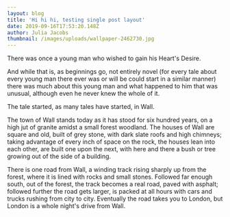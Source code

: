 ```yaml
---
layout: blog
title: 'Hi hi hi, testing single post layout'
date: 2019-09-16T17:53:20.148Z
author: Julia Jacobs
thumbnail: /images/uploads/wallpaper-2462730.jpg
---
```

There was once a young man who wished to gain his Heart's Desire.

And while that is, as beginnings go, not entirely novel (for every tale about every young man there ever was or will be could start in a similar manner) there was much about this young man and what happened to him that was unusual, although even he never knew the whole of it.

The tale started, as many tales have started, in Wall.

The town of Wall stands today as it has stood for six hundred years, on a high jut of granite amidst a small forest woodland. The houses of Wall are square and old, built of grey stone, with dark slate roofs and high chimneys; taking advantage of every inch of space on the rock, the houses lean into each other, are built one upon the next, with here and there a bush or tree growing out of the side of a building.

There is one road from Wall, a winding track rising sharply up from the forest, where it is lined with rocks and small stones. Followed far enough south, out of the forest, the track becomes a real road, paved with asphalt; followed further the road gets larger, is packed at all hours with cars and trucks rushing from city to city. Eventually the road takes you to London, but London is a whole night's drive from Wall.
